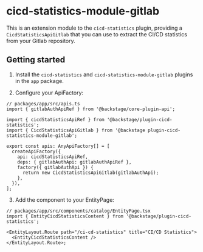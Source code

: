 # cicd-statistics-module-gitlab

This is an extension module to the `cicd-statistics` plugin, providing a `CicdStatisticsApiGitlab` that you can use to extract the CI/CD statistics from your Gitlab repository.

## Getting started

1. Install the `cicd-statistics` and `cicd-statistics-module-gitlab` plugins in the `app` package.

2. Configure your ApiFactory:

```tsx
// packages/app/src/apis.ts
import { gitlabAuthApiRef } from '@backstage/core-plugin-api';

import { cicdStatisticsApiRef } from '@backstage/plugin-cicd-statistics';
import { CicdStatisticsApiGitlab } from '@backstage plugin-cicd-statistics-module-gitlab';

export const apis: AnyApiFactory[] = [
  createApiFactory({
    api: cicdStatisticsApiRef,
    deps: { gitlabAuthApi: gitlabAuthApiRef },
    factory({ gitlabAuthApi }) {
      return new CicdStatisticsApiGitlab(gitlabAuthApi);
    },
  }),
];
```

3. Add the component to your EntityPage:

```tsx
// packages/app/src/components/catalog/EntityPage.tsx
import { EntityCicdStatisticsContent } from '@backstage/plugin-cicd-statistics';

<EntityLayout.Route path="/ci-cd-statistics" title="CI/CD Statistics">
  <EntityCicdStatisticsContent />
</EntityLayout.Route>;
```
